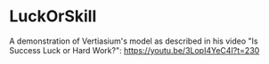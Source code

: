 # LuckOrSkill
A demonstration of Vertiasium's model as described in his video "Is Success Luck or Hard Work?": https://youtu.be/3LopI4YeC4I?t=230
